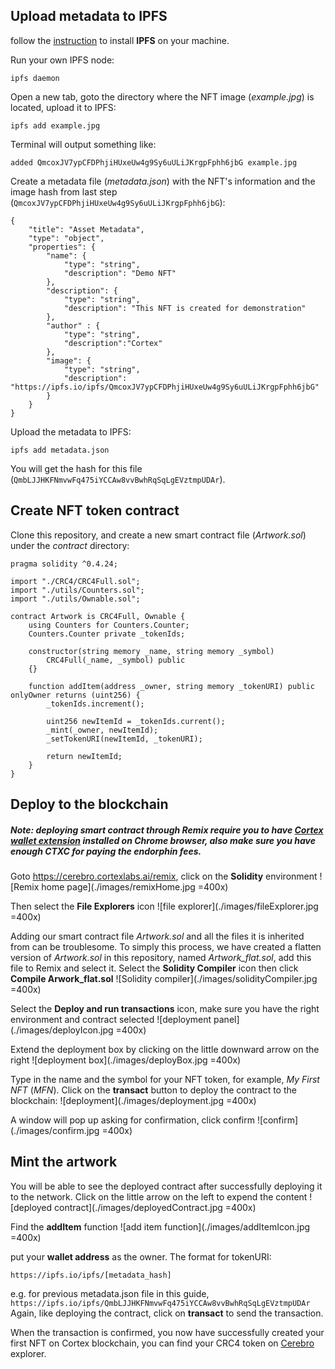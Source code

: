 ## Upload metadata to IPFS
follow the [instruction](https://docs.ipfs.io/install/command-line/) to install **IPFS** on your machine.

Run your own IPFS node:
```
ipfs daemon
```
Open a new tab, goto the directory where the NFT image (*example.jpg*) is located, upload it to IPFS:
```
ipfs add example.jpg
```
Terminal will output something like: 
```
added QmcoxJV7ypCFDPhjiHUxeUw4g9Sy6uULiJKrgpFphh6jbG example.jpg
```
Create a metadata file (*metadata.json*) with the NFT's information and the image hash from last step (`QmcoxJV7ypCFDPhjiHUxeUw4g9Sy6uULiJKrgpFphh6jbG`):
```
{
    "title": "Asset Metadata",
    "type": "object",
    "properties": {
        "name": {
            "type": "string",
            "description": "Demo NFT"
        },
        "description": {
            "type": "string",
            "description": "This NFT is created for demonstration"
        },
        "author" : {
            "type": "string",
            "description":"Cortex"
        },
        "image": {
            "type": "string",
            "description": "https://ipfs.io/ipfs/QmcoxJV7ypCFDPhjiHUxeUw4g9Sy6uULiJKrgpFphh6jbG"
        }
    }
}

```
Upload the metadata to IPFS:
```
ipfs add metadata.json
```
You will get the hash for this file (`QmbLJJHKFNmvwFq475iYCCAw8vvBwhRqSqLgEVztmpUDAr`).

## Create NFT token contract
Clone this repository, and create a new smart contract file (*Artwork.sol*) under the *contract* directory:
```
pragma solidity ^0.4.24;

import "./CRC4/CRC4Full.sol";
import "./utils/Counters.sol";
import "./utils/Ownable.sol";

contract Artwork is CRC4Full, Ownable {
    using Counters for Counters.Counter;
    Counters.Counter private _tokenIds;

    constructor(string memory _name, string memory _symbol) 
        CRC4Full(_name, _symbol) public 
    {}

    function addItem(address _owner, string memory _tokenURI) public onlyOwner returns (uint256) {
        _tokenIds.increment();

        uint256 newItemId = _tokenIds.current();
        _mint(_owner, newItemId);
        _setTokenURI(newItemId, _tokenURI);

        return newItemId;
    }
}
```

## Deploy to the blockchain
##### Note: deploying smart contract through Remix require you to have [Cortex wallet extension](https://raw.githubusercontent.com/CortexFoundation/Cortex_Release/master/cortex-wallet/CortexWallet.zip) installed on Chrome browser, also make sure you have enough CTXC for paying the endorphin fees.
Goto https://cerebro.cortexlabs.ai/remix, click on the **Solidity** environment
![Remix home page](./images/remixHome.jpg =400x)

Then select the **File Explorers** icon
![file explorer](./images/fileExplorer.jpg =400x)

Adding our smart contract file *Artwork.sol* and all the files it is inherited from can be troublesome. To simply this process, we have created a flatten version of *Artwork.sol* in this repository, named *Artwork_flat.sol*, add this file to Remix and select it.
Select the **Solidity Compiler** icon then click **Compile Arwork_flat.sol**
![Solidity compiler](./images/solidityCompiler.jpg =400x)

Select the **Deploy and run transactions** icon, make sure you have the right environment and contract selected
![deployment panel](./images/deployIcon.jpg =400x)

Extend the deployment box by clicking on the little downward arrow on the right
![deployment box](./images/deployBox.jpg =400x)

Type in the name and the symbol for your NFT token, for example, *My First NFT* (*MFN*). Click on the **transact** button to deploy the contract to the blockchain:
![deployment](./images/deployment.jpg =400x)

A window will pop up asking for confirmation, click confirm
![confirm](./images/confirm.jpg =400x)

## Mint the artwork
You will be able to see the deployed contract after successfully deploying it to the network. Click on the little arrow on the left to expend the content
![deployed contract](./images/deployedContract.jpg =400x)

Find the **addItem** function
![add item function](./images/addItemIcon.jpg =400x)

put your **wallet address** as the owner. The format for tokenURI:
```
https://ipfs.io/ipfs/[metadata_hash]
```
e.g. for previous metadata.json file in this guide, `https://ipfs.io/ipfs/QmbLJJHKFNmvwFq475iYCCAw8vvBwhRqSqLgEVztmpUDAr`
Again, like deploying the contract, click on **transact** to send the transaction.

When the transaction is confirmed, you now have successfully created your first NFT on Cortex blockchain, you can find your CRC4 token on [Cerebro](https://cerebro.cortexlabs.ai/#/CRC4tokens) explorer.